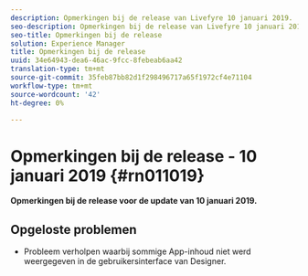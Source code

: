 ```yaml
---
description: Opmerkingen bij de release van Livefyre 10 januari 2019.
seo-description: Opmerkingen bij de release van Livefyre 10 januari 2019.
seo-title: Opmerkingen bij de release
solution: Experience Manager
title: Opmerkingen bij de release
uuid: 34e64943-dea6-46ac-9fcc-8febeab6aa42
translation-type: tm+mt
source-git-commit: 35feb87bb82d1f298496717a65f1972cf4e71104
workflow-type: tm+mt
source-wordcount: '42'
ht-degree: 0%

---
```



# Opmerkingen bij de release - 10 januari 2019 {#rn011019}

**Opmerkingen bij de release voor de update van 10 januari 2019.**

## Opgeloste problemen

* Probleem verholpen waarbij sommige App-inhoud niet werd weergegeven in de gebruikersinterface van Designer.
